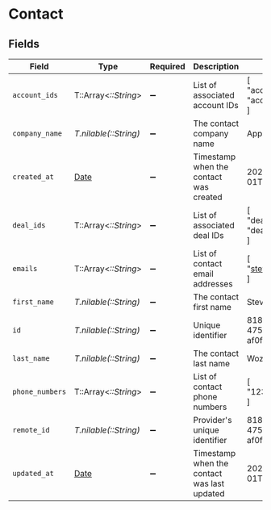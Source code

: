 # Contact


## Fields

| Field                                                                | Type                                                                 | Required                                                             | Description                                                          | Example                                                              |
| -------------------------------------------------------------------- | -------------------------------------------------------------------- | -------------------------------------------------------------------- | -------------------------------------------------------------------- | -------------------------------------------------------------------- |
| `account_ids`                                                        | T::Array<*::String*>                                                 | :heavy_minus_sign:                                                   | List of associated account IDs                                       | [<br/>"account-123",<br/>"account-456"<br/>]                         |
| `company_name`                                                       | *T.nilable(::String)*                                                | :heavy_minus_sign:                                                   | The contact company name                                             | Apple Inc.                                                           |
| `created_at`                                                         | [Date](https://ruby-doc.org/stdlib-2.6.1/libdoc/date/rdoc/Date.html) | :heavy_minus_sign:                                                   | Timestamp when the contact was created                               | 2021-01-01T01:01:01.000Z                                             |
| `deal_ids`                                                           | T::Array<*::String*>                                                 | :heavy_minus_sign:                                                   | List of associated deal IDs                                          | [<br/>"deal-001",<br/>"deal-002"<br/>]                               |
| `emails`                                                             | T::Array<*::String*>                                                 | :heavy_minus_sign:                                                   | List of contact email addresses                                      | [<br/>"steve@apple.com"<br/>]                                        |
| `first_name`                                                         | *T.nilable(::String)*                                                | :heavy_minus_sign:                                                   | The contact first name                                               | Steve                                                                |
| `id`                                                                 | *T.nilable(::String)*                                                | :heavy_minus_sign:                                                   | Unique identifier                                                    | 8187e5da-dc77-475e-9949-af0f1fa4e4e3                                 |
| `last_name`                                                          | *T.nilable(::String)*                                                | :heavy_minus_sign:                                                   | The contact last name                                                | Wozniak                                                              |
| `phone_numbers`                                                      | T::Array<*::String*>                                                 | :heavy_minus_sign:                                                   | List of contact phone numbers                                        | [<br/>"123-456-7890"<br/>]                                           |
| `remote_id`                                                          | *T.nilable(::String)*                                                | :heavy_minus_sign:                                                   | Provider's unique identifier                                         | 8187e5da-dc77-475e-9949-af0f1fa4e4e3                                 |
| `updated_at`                                                         | [Date](https://ruby-doc.org/stdlib-2.6.1/libdoc/date/rdoc/Date.html) | :heavy_minus_sign:                                                   | Timestamp when the contact was last updated                          | 2021-01-01T01:01:01.000Z                                             |